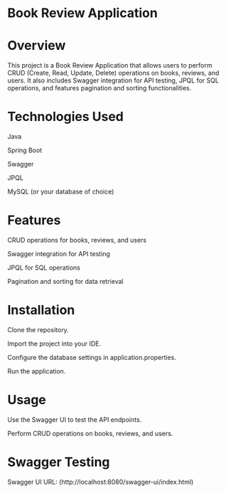 # Book Review Application


# Overview
This project is a Book Review Application that allows users to perform CRUD (Create, Read, Update, Delete) operations on books, reviews, and users. It also includes Swagger integration for API testing, JPQL for SQL operations, and features pagination and sorting functionalities.

# Technologies Used
Java

Spring Boot

Swagger

JPQL

MySQL (or your database of choice)


# Features

CRUD operations for books, reviews, and users

Swagger integration for API testing

JPQL for SQL operations

Pagination and sorting for data retrieval

# Installation

Clone the repository.

Import the project into your IDE.

Configure the database settings in application.properties.

Run the application.


# Usage

Use the Swagger UI to test the API endpoints.

Perform CRUD operations on books, reviews, and users.

# Swagger Testing

Swagger UI URL: (http://localhost:8080/swagger-ui/index.html)
